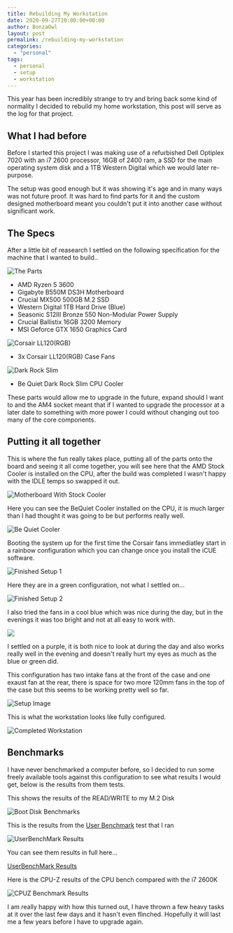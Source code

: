 ```yaml
---
title: Rebuilding My Workstation
date: 2020-09-27T10:00:00+00:00
author: BonzaOwl
layout: post
permalink: /rebuilding-my-workstation
categories:
  - "personal"
tags:
  - personal
  - setup
  - workstation
---
```


This year has been incredibly strange to try and bring back some kind of normality I decided to rebuild my home workstation, this post will serve as the log for that project.

## What I had before

Before I started this project I was making use of a refurbished Dell Optiplex 7020 with an i7 2600 processor, 16GB of 2400 ram, a SSD for the main operating system disk and a 1TB Western Digital which we would later re-purpose. 

The setup was good enough but it was showing it's age and in many ways was not future proof. 
It was hard to find parts for it and the custom designed motherboard meant you couldn't put it into another case without significant work. 

## The Specs 

After a little bit of reasearch I settled on the following specification for the machine that I wanted to build..

![The Parts](../assets/img/rebuilding-my-workstaion-1.jpg)

* AMD Ryzen 5 3600
* Gigabyte B550M DS3H Motherboard
* Crucial MX500 500GB M.2 SSD
* Western Digital 1TB Hard Drive (Blue)
* Seasonic S12III Bronze 550 Non-Modular Power Supply 
* Crucial Ballistix 16GB 3200 Memory
* MSI Geforce GTX 1650 Graphics Card

![Corsair LL120(RGB)](../assets/img/rebuilding-my-workstaion-2.jpg)

* 3x Corsair LL120(RGB) Case Fans

![Dark Rock Slim](../assets/img/rebuilding-my-workstaion-3.jpg)

* Be Quiet Dark Rock Slim CPU Cooler

These parts would allow me to upgrade in the future, expand should I want to and the AM4 socket meant that if I wanted to upgrade the processor at a later date to something with more power I could without changing out too many of the core components. 

## Putting it all together 

This is where the fun really takes place, putting all of the parts onto the board and seeing it all come together, you will see here that the AMD Stock Cooler is installed on the CPU, after the build was completed I wasn't happy with the IDLE temps so swapped it out. 

![Motherboard With Stock Cooler](./assets/img/rebuilding-my-workstaion-4.jpg)

Here you can see the BeQuiet Cooler installed on the CPU, it is much larger than I had thought it was going to be but performs really well.

![Be Quiet Cooler](../assets/img/rebuilding-my-workstaion-5.jpg)

Booting the system up for the first time the Corsair fans immediatley start in a rainbow configuration which you can change once you install the iCUE software.

![Finished Setup 1](../assets/img/rebuilding-my-workstaion-6.jpg)

Here they are in a green configuration, not what I settled on...

![Finished Setup 2](../assets/img/rebuilding-my-workstaion-7.jpg)

I also tried the fans in a cool blue which was nice during the day, but in the evenings it was too bright and not at all easy to work with.

![](../assets/img/rebuilding-my-workstaion-8.jpg)

I settled on a purple, it is both nice to look at during the day and also works really well in the evening and doesn't really hurt my eyes as much as the blue or green did.

This configuration has two intake fans at the front of the case and one exaust fan at the rear, there is space for two more 120mm fans in the top of the case but this seems to be working pretty well so far. 

![Setup Image](../assets/img/rebuilding-my-workstaion-9.jpg)

This is what the workstation looks like fully configured.

![Completed Workstation](../assets/img/rebuilding-my-workstaion-10.jpg)

## Benchmarks

I have never benchmarked a computer before, so I decided to run some freely available tools against this configuration to see what results I would get, below is the results from them tests.

This shows the results of the READ/WRITE to my M.2 Disk

![Boot Disk Benchmarks](../assets/img/disk-results.png)

This is the results from the [User Benchmark](https://www.userbenchmark.com) test that I ran 

![UserBenchMark Results](../assets/img/userbenchmark-results.png)

You can see them results in full here...

[UserBenchMark Results](https://www.userbenchmark.com/UserRun/33482735)

Here is the CPU-Z results of the CPU bench compared with the i7 2600K

![CPUZ Benchmark Results](../assets/img/cpuz-results.png)

I am really happy with how this turned out, I have thrown a few heavy tasks at it over the last few days and it hasn't even flinched. Hopefully it will last me a few years before I have to upgrade again.